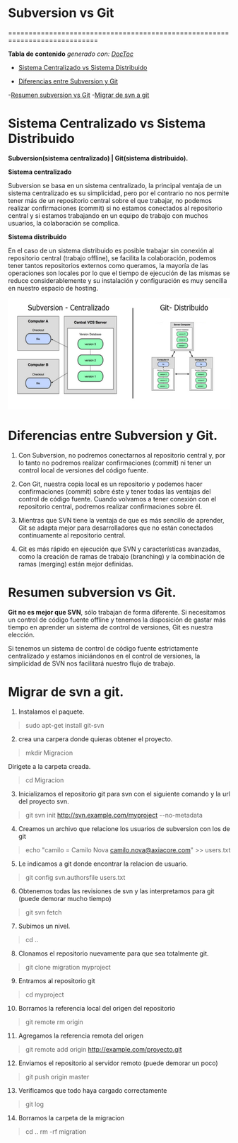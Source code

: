 # Subversion vs Git

============================================================================

<!-- START doctoc generado TOC por favor mantenga el comentario aquí para permitir la actualización automática ->
<!-- NO EDITE ESTA SECCIÓN, EN LUGAR RE-RUN doctoc PARA ACTUALIZAR -->

**Tabla de contenido**  *generado con: [DocToc](https://github.com/thlorenz/doctoc)*

- [Sistema Centralizado vs Sistema Distribuido](#sistema-centralizado-vs-sistema-distribuido)

- [Diferencias entre Subversion y Git](#diferencias-entre-subversion-y-git)

-[Resumen subversion vs Git](#resumen-subversion-vs-git)
-[Migrar de svn a git](#migrar-de-svn-a-git)

<!-- END doctoc generó TOC por favor mantenga un comentario aquí para permitir la actualización automática -->

# Sistema Centralizado vs Sistema Distribuido

**Subversion(sistema centralizado)  | Git(sistema distribuido).**

**Sistema centralizado**

Subversion se basa en un sistema centralizado, la principal ventaja de un sistema centralizado es su simplicidad, pero por el contrario no nos permite tener más de un repositorio central sobre el que trabajar, no podemos realizar confirmaciones (commit) si no estamos conectados al repositorio central y si estamos trabajando en un equipo de trabajo con muchos usuarios, la colaboración se complica.

**Sistema distribuido**

En el caso de un sistema distribuido es posible trabajar sin conexión al repositorio central (trabajo offline), se facilita la colaboración, podemos tener tantos repositorios externos como queramos, la mayoría de las operaciones son locales por lo que el tiempo de ejecución de las mismas se reduce considerablemente y su instalación y configuración es muy sencilla en nuestro espacio de hosting.

![Tipos de sistemas](Imagenes/sistemas.jpg)

# Diferencias entre Subversion y Git.

1. Con Subversion, no podremos conectarnos al repositorio central y, por lo tanto no podremos realizar confirmaciones (commit) ni tener un control local de versiones del código fuente.

2. Con Git, nuestra copia local es un repositorio y podemos hacer confirmaciones (commit) sobre éste y tener todas las ventajas del control de código fuente. Cuando volvamos a tener conexión con el repositorio central, podremos realizar confirmaciones sobre él.

3. Mientras que SVN tiene la ventaja de que es más sencillo de aprender, Git se adapta mejor para desarrolladores que no están conectados continuamente al repositorio central.

4. Git es más rápido en ejecución que SVN y características avanzadas, como la creación de ramas de trabajo (branching) y la combinación de ramas (merging) están mejor definidas.

# Resumen subversion vs Git.

**Git no es mejor que SVN**, sólo trabajan de forma diferente. Si necesitamos un control de código fuente offline y tenemos la disposición de gastar más tiempo en aprender un sistema de control de versiones, Git es nuestra elección.

Si tenemos un sistema de control de código fuente estrictamente centralizado y estamos iniciándonos en el control de versiones, la simplicidad de SVN nos facilitará nuestro flujo de trabajo.

# Migrar de svn a git.

1. Instalamos el paquete.

> sudo apt-get install git-svn

2.  crea una carpera donde quieras obtener el proyecto.

> mkdir Migracion

Dirigete a la carpeta creada.

> cd Migracion

3. Inicializamos el repositorio git para svn con el siguiente comando y la url del proyecto svn.

> git svn init http://svn.example.com/myproject --no-metadata

4. Creamos un archivo que relacione los usuarios de subversion con los de git

> echo "camilo = Camilo Nova <camilo.nova@axiacore.com>" >> users.txt

5. Le indicamos a git donde encontrar la relacion de usuario.

> git config svn.authorsfile users.txt

6. Obtenemos todas las revisiones de svn y las interpretamos para git (puede demorar mucho tiempo)

> git svn fetch

7. Subimos un nivel.

> cd ..

8. Clonamos el repositorio nuevamente para que sea totalmente git.

> git clone migration myproject

9. Entramos al repositorio git

> cd myproject

10. Borramos la referencia local del origen del repositorio

>git remote rm origin

11. Agregamos la referencia remota del origen

>git remote add origin http://example.com/proyecto.git

12. Enviamos el repositorio al servidor remoto (puede demorar un poco)

>git push origin master

13. Verificamos que todo haya cargado correctamente

>git log

14. Borramos la carpeta de la migracion

>cd ..
>rm -rf migration